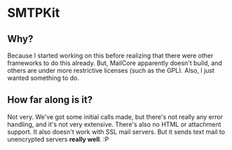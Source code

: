 SMTPKit
=======

Why?
----
Because I started working on this before realizing that there were other frameworks to do this already. But, MailCore apparently doesn't build, and others are under more restrictive licenses (such as the GPL). Also, I just wanted something to do.

How far along is it?
--------------------

Not very. We've got some initial calls made, but there's not really any error handling, and it's not very extensive. There's also no HTML or attachment support. It also doesn't work with SSL mail servers. But it sends text mail to unencrypted servers **really well**. :P
